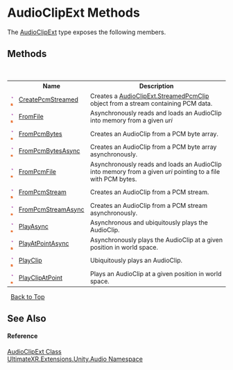 # AudioClipExt Methods
 

The <a href="T_UltimateXR_Extensions_Unity_Audio_AudioClipExt">AudioClipExt</a> type exposes the following members.


## Methods
&nbsp;<table><tr><th></th><th>Name</th><th>Description</th></tr><tr><td>![Public method](media/pubmethod.gif "Public method")![Static member](media/static.gif "Static member")</td><td><a href="M_UltimateXR_Extensions_Unity_Audio_AudioClipExt_CreatePcmStreamed">CreatePcmStreamed</a></td><td>
Creates a <a href="T_UltimateXR_Extensions_Unity_Audio_AudioClipExt_StreamedPcmClip">AudioClipExt.StreamedPcmClip</a> object from a stream containing PCM data.</td></tr><tr><td>![Public method](media/pubmethod.gif "Public method")![Static member](media/static.gif "Static member")</td><td><a href="M_UltimateXR_Extensions_Unity_Audio_AudioClipExt_FromFile">FromFile</a></td><td>
Asynchronously reads and loads an AudioClip into memory from a given *uri*</td></tr><tr><td>![Public method](media/pubmethod.gif "Public method")![Static member](media/static.gif "Static member")</td><td><a href="M_UltimateXR_Extensions_Unity_Audio_AudioClipExt_FromPcmBytes">FromPcmBytes</a></td><td>
Creates an AudioClip from a PCM byte array.</td></tr><tr><td>![Public method](media/pubmethod.gif "Public method")![Static member](media/static.gif "Static member")</td><td><a href="M_UltimateXR_Extensions_Unity_Audio_AudioClipExt_FromPcmBytesAsync">FromPcmBytesAsync</a></td><td>
Creates an AudioClip from a PCM byte array asynchronously.</td></tr><tr><td>![Public method](media/pubmethod.gif "Public method")![Static member](media/static.gif "Static member")</td><td><a href="M_UltimateXR_Extensions_Unity_Audio_AudioClipExt_FromPcmFile">FromPcmFile</a></td><td>
Asynchronously reads and loads an AudioClip into memory from a given *uri* pointing to a file with PCM bytes.</td></tr><tr><td>![Public method](media/pubmethod.gif "Public method")![Static member](media/static.gif "Static member")</td><td><a href="M_UltimateXR_Extensions_Unity_Audio_AudioClipExt_FromPcmStream">FromPcmStream</a></td><td>
Creates an AudioClip from a PCM stream.</td></tr><tr><td>![Public method](media/pubmethod.gif "Public method")![Static member](media/static.gif "Static member")</td><td><a href="M_UltimateXR_Extensions_Unity_Audio_AudioClipExt_FromPcmStreamAsync">FromPcmStreamAsync</a></td><td>
Creates an AudioClip from a PCM stream asynchronously.</td></tr><tr><td>![Public method](media/pubmethod.gif "Public method")![Static member](media/static.gif "Static member")</td><td><a href="M_UltimateXR_Extensions_Unity_Audio_AudioClipExt_PlayAsync">PlayAsync</a></td><td>
Asynchronous and ubiquitously plays the AudioClip.</td></tr><tr><td>![Public method](media/pubmethod.gif "Public method")![Static member](media/static.gif "Static member")</td><td><a href="M_UltimateXR_Extensions_Unity_Audio_AudioClipExt_PlayAtPointAsync">PlayAtPointAsync</a></td><td>
Asynchronously plays the AudioClip at a given position in world space.</td></tr><tr><td>![Public method](media/pubmethod.gif "Public method")![Static member](media/static.gif "Static member")</td><td><a href="M_UltimateXR_Extensions_Unity_Audio_AudioClipExt_PlayClip">PlayClip</a></td><td>
Ubiquitously plays an AudioClip.</td></tr><tr><td>![Public method](media/pubmethod.gif "Public method")![Static member](media/static.gif "Static member")</td><td><a href="M_UltimateXR_Extensions_Unity_Audio_AudioClipExt_PlayClipAtPoint">PlayClipAtPoint</a></td><td>
Plays an AudioClip at a given position in world space.</td></tr></table>&nbsp;
<a href="#audioclipext-methods">Back to Top</a>

## See Also


#### Reference
<a href="T_UltimateXR_Extensions_Unity_Audio_AudioClipExt">AudioClipExt Class</a><br /><a href="N_UltimateXR_Extensions_Unity_Audio">UltimateXR.Extensions.Unity.Audio Namespace</a><br />
